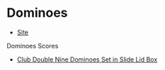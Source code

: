 # Dominoes

- [Site](https://alexhedley.github.io/dominoes/)

Dominoes Scores

- [Club Double Nine Dominoes Set in Slide Lid Box](https://www.jaqueslondon.co.uk/products/club-double-nine-dominoes)
